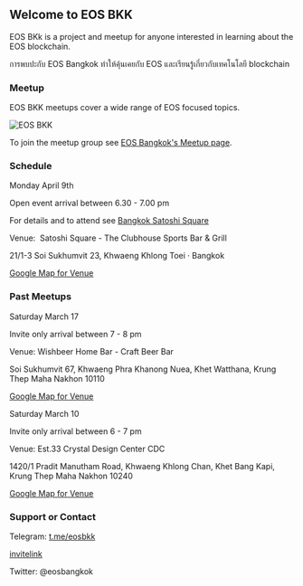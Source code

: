 ## Welcome to EOS BKK
EOS BKk is a project and meetup for anyone interested in learning about the EOS blockchain.

การพบปะกับ EOS Bangkok ทำให้คุ้นเคยกับ EOS และเรียนรู้เกี่ยวกับเทคโนโลยี blockchain

### Meetup

EOS BKK meetups cover a wide range of EOS focused topics.

![EOS BKK](https://secure.meetupstatic.com/photos/event/7/b/e/7/600_467311719.jpeg)

To join the meetup group see [EOS Bangkok's Meetup page](https://meetup.com/eos-bangkok/).

### Schedule

Monday April 9th

Open event arrival between 6.30 - 7.00 pm

For details and to attend see
[Bangkok Satoshi Square](https://www.meetup.com/Bangkok-Satoshi-Square/events/249356345/)

Venue:  Satoshi Square - The Clubhouse Sports Bar & Grill

21/1-3 Soi Sukhumvit 23, Khwaeng Khlong Toei · Bangkok

[Google Map for Venue](https://www.google.com/maps/search/?api=1&query=21%2F1-3+Soi+Sukhumvit+23%2C++Khwaeng+Khlong+Toei%2C+Bangkok%2C+th)



### Past Meetups

Saturday March 17

Invite only arrival between 7 - 8 pm

Venue:  Wishbeer Home Bar - Craft Beer Bar

Soi Sukhumvit 67, Khwaeng Phra Khanong Nuea, Khet Watthana, Krung Thep Maha Nakhon 10110

[Google Map for Venue](https://goo.gl/maps/H2XiTsgqcC32)


Saturday March 10

Invite only arrival between 6 - 7 pm

Venue: Est.33 Crystal Design Center CDC

1420/1 Pradit Manutham Road,
Khwaeng Khlong Chan, Khet Bang Kapi, Krung Thep Maha Nakhon 10240

[Google Map for Venue](https://goo.gl/maps/BrGwwoNNo992)


### Support or Contact

Telegram: [t.me/eosbkk](https://t.me/eosbangkok)

[invitelink](https://t.me/joinchat/Gziy-0hSnKRrwXvZJjnesA)
 
Twitter: @eosbangkok


